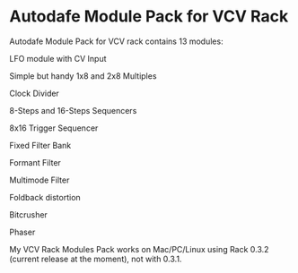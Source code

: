 # Autodafe Module Pack for VCV Rack

Autodafe Module Pack for VCV rack contains 13 modules:

LFO module with CV Input

Simple but handy 1x8 and 2x8 Multiples

Clock Divider

8-Steps and 16-Steps Sequencers

8x16 Trigger Sequencer

Fixed Filter Bank

Formant Filter

Multimode Filter

Foldback distortion

Bitcrusher

Phaser


My VCV Rack Modules Pack works on Mac/PC/Linux using Rack 0.3.2 (current release at the moment), not with 0.3.1. 
